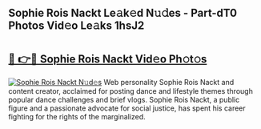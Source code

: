 ## Sophie Rois Nackt Le𝚊k𝚎d N𝚞𝚍es - Part-dT0 Photos Vid𝚎o Le𝚊ks 1hsJ2

# <h2><a href="http://fbake4.evod.top/?m=Sophie+Rois+Nackt">🔗 👉🔴 Sophie Rois Nackt Vid𝚎o Ph𝚘t𝚘s</a></h2>

[![Sophie Rois Nackt N𝚞d𝚎s](https://i.imgur.com/8V9OHl7.gif)](http://fbake4.evod.top/?m=Sophie+Rois+Nackt)
Web personality Sophie Rois Nackt and content creator, acclaimed for posting dance and lifestyle themes through popular dance challenges and brief vlogs. Sophie Rois Nackt, a public figure and a passionate advocate for social justice, has spent his career fighting for the rights of the marginalized. 
